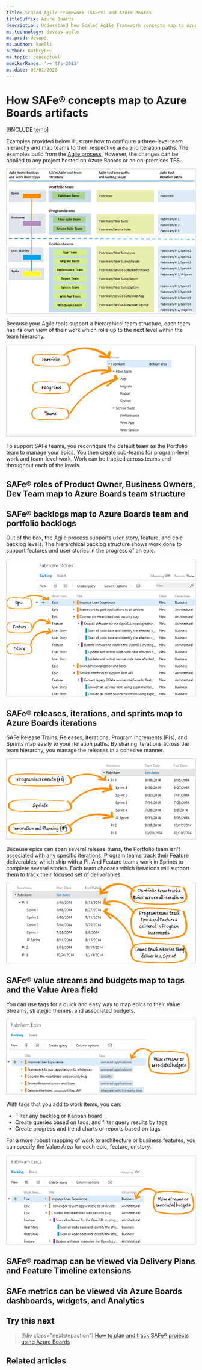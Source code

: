 ```yaml
---
title: Scaled Agile Framework (SAFe®) and Azure Boards  
titleSuffix: Azure Boards
description: Understand how Scaled Agile Framework concepts map to Azure Boards artifacts
ms.technology: devops-agile
ms.prod: devops
ms.author: kaelli
author: KathrynEE
ms.topic: conceptual
monikerRange: '>= tfs-2013'
ms.date: 05/01/2020
---
```



# How SAFe&reg; concepts map to Azure Boards artifacts 

[!INCLUDE [temp](../_shared/version-vsts-tfs-all-versions.md)]

<!--- Intro To be provided --> 

Examples provided below illustrate how to configure a three-level team hierarchy and map teams to their respective area and iteration paths. The examples build from the [Agile process](../work-items/guidance/agile-process.md), However, the changes can be applied to any project hosted on Azure Boards or an on-premises TFS.

![Agile tool structure to support SAFe](media/safe-objects-map-to-vso-objects.png)  

Because your Agile tools support a hierarchical team structure, each team has its own view of their work which rolls up to the next level within the team hierarchy.  

![SAFe roles to Agile tool teams](media/safe-roles-to-vso-roles.png)  

To support SAFe teams, you reconfigure the default team as the Portfolio team to manage your epics. You then create sub-teams for program-level work and team-level work. Work can be tracked across teams and throughout each of the levels.

## SAFe&reg; roles of Product Owner, Business Owners, Dev Team map to Azure Boards team structure 

<!--- To be provided --> 

## SAFe&reg; backlogs map to Azure Boards team and portfolio backlogs

Out of the box, the Agile process supports user story, feature, and epic backlog levels. The hierarchical backlog structure shows work done to support features and user stories in the progress of an epic.  

![Hierarchical backlog: epics, features, and stories](media/safe-epics-to-stories-value-area.png)

## SAFe&reg; releases, iterations, and sprints map to Azure Boards iterations

SAFe Release Trains, Releases, Iterations, Program Increments (PIs), and Sprints map easily to your iteration paths. By sharing iterations across the team hierarchy, you manage the releases in a cohesive manner. 


![SAFe release trains map to Agile tool iterations](media/safe-release-trains-map.png)  

Because epics can span several release trains, the Portfolio team isn't associated with any specific iterations. Program teams track their Feature deliverables, which ship with a PI. And Feature teams work in Sprints to complete several stories. Each team chooses which iterations will support them to track their focused set of deliverables.


![Teams track deliverables using iterations](media/safe-teams-track-deliverables.png)  

## SAFe&reg; value streams and budgets map to tags and the Value Area field 
 
You can use tags for a quick and easy way to map epics to their Value Streams, strategic themes, and associated budgets.

![Tags can track value streams or associated budgets](media/save-epics-value-stream-tags.png)  

With tags that you add to work items, you can:

- Filter any backlog or Kanban board
- Create queries based on tags, and filter query results by tags
- Create progress and trend charts or reports based on tags 

For a more robust mapping of work to architecture or business features, you can specify the Value Area for each epic, feature, or story.  

![Value Area tracks Business or Architectural work](media/safe-epic-to-stories-map-to-value-area.png)  
 

## SAFe&reg; roadmap can be viewed via Delivery Plans and Feature Timeline extensions 

<!--- To be provided --> 


## SAFe metrics can be viewed via Azure Boards dashboards, widgets, and Analytics 

<!--- To be provided --> 

## Try this next

> [!div class="nextstepaction"]
> [How to plan and track SAFe® projects using Azure Boards](safe-plan-track-boards.md)


## Related articles

<!--- To be provided --> 
